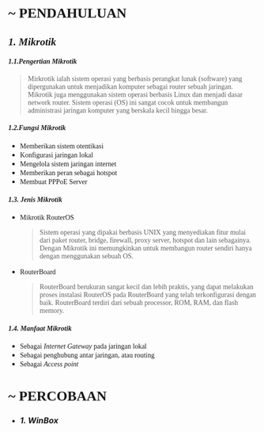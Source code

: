 **<h1 style="font-family:bahnschrift;">~ PENDAHULUAN</h1>**

***<h2 style="font-family:bahnschrift;">1. Mikrotik</h2>***

***<h4 style="font-family:bahnschrift;">1.1.Pengertian Mikrotik</h4>***
> <div class ="isi" style="font-family:bahnschrift;"> Mirkrotik ialah sistem operasi yang berbasis perangkat lunak (software) yang dipergunakan untuk menjadikan komputer sebagai router sebuah jaringan. Mikrotik juga menggunakan sistem operasi berbasis Linux dan menjadi dasar network router. Sistem operasi (OS) ini sangat cocok untuk membangun administrasi jaringan komputer yang berskala kecil hingga besar.
> 
***<h4 style="font-family:bahnschrift;">1.2.Fungsi Mikrotik</h4>*** 

- <div class ="isi" style="font-family:bahnschrift;"> Memberikan sistem otentikasi
- <div class ="isi" style="font-family:bahnschrift;"> Konfigurasi jaringan lokal
- <div class ="isi" style="font-family:bahnschrift;"> Mengelola sistem jaringan internet
- <div class ="isi" style="font-family:bahnschrift;"> Memberikan peran sebagai hotspot
- <div class ="isi" style="font-family:bahnschrift;"> Membuat PPPoE Server

***<h4 style="font-family:bahnschrift;">1.3. Jenis Mikrotik</h4>*** 

- <div class ="isi" style="font-family:bahnschrift;"> Mikrotik RouterOS  
  
    > Sistem operasi yang dipakai berbasis UNIX yang menyediakan fitur mulai dari paket router, bridge, firewall, proxy server, hotspot dan lain sebagainya. Dengan Mikrotik ini memungkinkan untuk membangun router sendiri hanya dengan menggunakan sebuah OS. 
    
- <div class ="isi" style="font-family:bahnschrift;"> RouterBoard
    
  >RouterBoard berukuran sangat kecil dan lebih praktis, yang dapat melakukan proses instalasi RouterOS pada RouterBoard yang telah terkonfigurasi dengan baik. RouterBoard terdiri dari sebuah processor, ROM, RAM, dan flash memory.

***<h4 style="font-family:bahnschrift;">1.4. Manfaat Mikrotik</h4>*** 

- <div class ="isi" style="font-family:bahnschrift;"> Sebagai <i>Internet Gateway</i> pada jaringan lokal
- <div class ="isi" style="font-family:bahnschrift;"> Sebagai penghubung antar jaringan, atau routing
- <div class ="isi" style="font-family:bahnschrift;"> Sebagai <i>Access point</i>

**<h1 style="font-family:bahnschrift;">~ PERCOBAAN</h1>**
- ### _1. WinBox_
